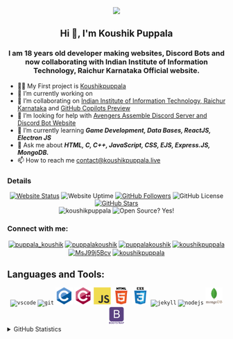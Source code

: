 <div align="center">
<img src="https://capsule-render.vercel.app/api?type=waving&color=gradient&height=200&section=header&text=𝑲𝒐𝒖𝒔𝒉𝒊𝒌%20𝑷𝒖𝒑𝒑𝒂𝒍𝒂&fontSize=80&fontAlignY=35&animation=twinkling&fontColor=gradient" />
<h2>Hi 👋, I'm Koushik Puppala</h2>
<h3>I am 18 years old developer making websites, Discord Bots and now collaborating with Indian Institute of Information Technology, Raichur Karnataka Official website.</h3>
</div>

<ul>
<li>👨‍💻 My First project is <a target="_blank" href="https://koushikpuppala.live">Koushikpuppala</a></li>

<li>🔭 I’m currently working on <a target="_blank" href="https://avengers-assemble.tech"></a></li>

<li>👯 I’m collaborating on <a target="_blank" href="https://iiitr.ac.in/">Indian Institute of Information Technology, Raichur Karnataka</a> and <a target="_blank" href="https://copilot.github.com/">GitHub Copilots Preview</a></li>

<li>🤝 I’m looking for help with <a target="_blank" href="https://github.com/koushikpuppala/Avengers">Avengers Assemble Discord Server and Discord Bot Website</a></li>

<li>🌱 I’m currently learning <b><i>Game Development, Data Bases, ReactJS, Electron JS</i></b></li>

<li>💬 Ask me about <b><i>HTML, C, C++, JavaScript, CSS, EJS, Express.JS, MongoDB.</i></b></li>

<li>📫 How to reach me <a target="_blank" href="mailto:contact@koushikpuppala.live">contact@koushikpuppala.live</a></li>
</ul>

<h3>Details</h3>
<div align="center">
<a href="http://koushikpuppala.live"><img alt="Website Status" src="https://img.shields.io/website?style=social&url=https%3A%2F%2Fkoushikpuppala.live" /></a>
<img alt="Website Uptime" src="https://img.shields.io/uptimerobot/ratio/m787304452-a092fc16db28ac06a0c01825?style=social">
<a href="https://github.com/koushikpuppala?tab=followers"><img alt="GitHub Followers" src="https://img.shields.io/github/followers/koushikpuppala.svg?style=social&label=Follow" /></a>
<img alt="GitHub License" src="https://img.shields.io/badge/License-MIT-blue.svg?style=social" />
<a href="https://github.com/koushikpuppala?tab=stars"><img alt="GitHub Stars" src="https://img.shields.io/github/stars/koushikpuppala?affiliations=OWNER%2CCOLLABORATOR%2CORGANIZATION_MEMBER&style=social" /></a>
<br />
<img src="https://komarev.com/ghpvc/?username=koushikpuppala&label=Profile%20views&color=0e75b6&style=flat" alt="koushikpuppala" />
<img src="https://badgen.net/badge/Open%20Source%20%3F/Yes%21/blue?icon=github" alt="Open Source? Yes!">
</div>

<h3>Connect with me:</h3>
<div align="center">
<a href="https://twitter.com/puppala_koushik" target="blank"><img align="center" src="https://img.icons8.com/nolan/64/twitter-circled.png" alt="puppala_koushik" width="40" /></a>
<a href="https://linkedin.com/in/puppalakoushik" target="blank"><img align="center" src="https://img.icons8.com/nolan/64/linkedin-circled.png" alt="puppalakoushik" width="40" /></a>
<a href="https://fb.com/puppalakoushik" target="blank"><img align="center" src="https://img.icons8.com/nolan/64/facebook-circled.png" alt="puppalakoushik" width="40" /></a>
<a href="https://instagram.com/koushikpuppala" target="blank"><img align="center" src="https://img.icons8.com/nolan/64/instagram-new.png" alt="koushikpuppala" width="40" /></a>
<a href="https://discord.gg/MsJ99j5Bcv" target="blank"><img align="center" src="https://img.icons8.com/nolan/64/discord-new-logo.png" alt="MsJ99j5Bcv" width="40" /></a>
<a href="mailto:contact@koushikpuppala.live"><img align="center" src="https://img.icons8.com/nolan/64/secured-letter.png" alt="koushikpuppala" width="40" /></a>
</div>

<h2 align="left">Languages and Tools:</h2>
<div align="center">
<code><img src="https://img.icons8.com/nolan/64/visual-studio-code-2019.png" alt="vscode" width="40" height="40"/></code>
<code><img src="https://www.vectorlogo.zone/logos/git-scm/git-scm-icon.svg" alt="git" width="40" height="40"/></code>
<code><img src="https://raw.githubusercontent.com/devicons/devicon/master/icons/c/c-original.svg" alt="c" width="40" height="40"/></code>
<code><img src="https://raw.githubusercontent.com/devicons/devicon/master/icons/cplusplus/cplusplus-original.svg" alt="c++" width="40" height="40"/></code>
<code><img src="https://raw.githubusercontent.com/devicons/devicon/master/icons/javascript/javascript-original.svg" alt="javascript" width="40" height="40"/></code>
<code><img src="https://raw.githubusercontent.com/devicons/devicon/master/icons/html5/html5-original-wordmark.svg" alt="html5" width="40" height="40"/></code>
<code><img src="https://raw.githubusercontent.com/devicons/devicon/master/icons/css3/css3-original-wordmark.svg" alt="css3" width="40" height="40"/></code>
<code><img src="https://www.vectorlogo.zone/logos/jekyllrb/jekyllrb-icon.svg" alt="jekyll" width="40" height="40"/></code>
<code><img src="https://img.icons8.com/windows/64/26e07f/nodejs.png" alt="nodejs" width="40" height="40"/></code>
<code><img src="https://raw.githubusercontent.com/devicons/devicon/master/icons/mongodb/mongodb-original-wordmark.svg" alt="mongodb" width="40" height="40"/></code>
<code><img src="https://raw.githubusercontent.com/devicons/devicon/master/icons/bootstrap/bootstrap-plain-wordmark.svg" alt="bootstrap" width="40" height="40"/></code>
</div>

<details>
<summary>GitHub Statistics
</summary>
<br />
<div align="center">
<img src="https://github-profile-trophy.vercel.app/?username=koushikpuppala&row=1&theme=juicyfresh" alt="koushikpuppala" /><br />
<img src="https://github-readme-stats.vercel.app/api/top-langs?username=koushikpuppala&show_icons=true&locale=en&layout=compact&theme=blue-green" alt="koushikpuppala" /><br />
<img src="https://github-readme-stats.vercel.app/api?username=koushikpuppala&show_icons=true&locale=en&layout=compact&theme=blue-green" alt="koushikpuppala" /><br />
<img src="https://github-readme-streak-stats.herokuapp.com/?user=koushikpuppala&theme=blue-green" alt="koushikpuppala" />
</div>

</details>
